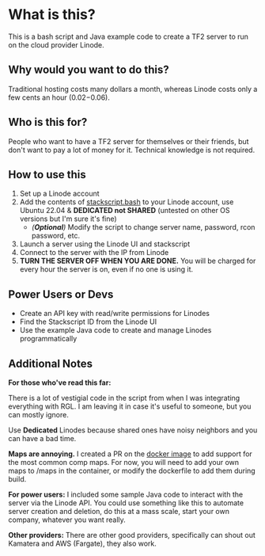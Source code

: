 # What is this?

This is a bash script and Java example code to create a TF2 server to run on the cloud provider Linode.

## Why would you want to do this?

Traditional hosting costs many dollars a month, whereas Linode costs only a few cents an hour ($0.02-$0.06).

## Who is this for?

People who want to have a TF2 server for themselves or their friends, but don't want to pay a lot of money for it. Technical knowledge is not required.

## How to use this

1. Set up a Linode account
2. Add the contents of [stackscript.bash](https://github.com/kyleflett/TF2CloudServers/blob/main/src/main/resources/stackscript.bash) to your Linode account, use Ubuntu 22.04 & **DEDICATED not SHARED** (untested on other OS versions but I'm sure it's fine)
    - *(**Optional**)* Modify the script to change server name, password, rcon password, etc.
3. Launch a server using the Linode UI and stackscript
4. Connect to the server with the IP from Linode
5. **TURN THE SERVER OFF WHEN YOU ARE DONE.** You will be charged for every hour the server is on, even if no one is using it.

## Power Users or Devs
- Create an API key with read/write permissions for Linodes
- Find the Stackscript ID from the Linode UI
- Use the example Java code to create and manage Linodes programmatically

## Additional Notes

**For those who've read this far:**

There is a lot of vestigial code in the script from when I was integrating everything with RGL. I am leaving it in case it's useful to someone, but you can mostly ignore.

Use **Dedicated** Linodes because shared ones have noisy neighbors and you can have a bad time.

**Maps are annoying.** I created a PR on the [docker image](https://github.com/melkortf/tf2-servers) to add support for the most common comp maps. For now, you will need to add your own maps to /maps in the container, or modify the dockerfile to add them during build.

**For power users:** I included some sample Java code to interact with the server via the Linode API. You could use something like this to automate server creation and deletion, do this at a mass scale, start your own company, whatever you want really.

**Other providers:** There are other good providers, specifically can shout out Kamatera and AWS (Fargate), they also work.